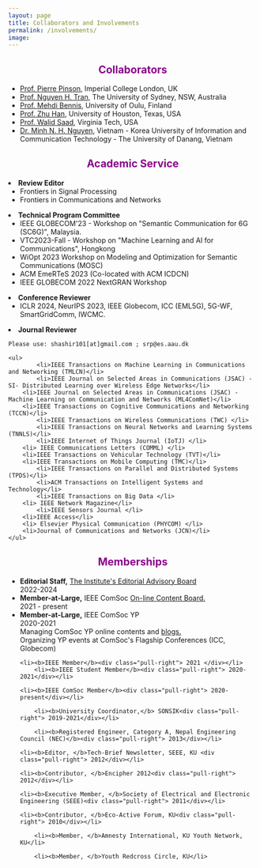 ```yaml
---
layout: page
title: Collaborators and Involvements
permalink: /involvements/
image: 
---
```

<h2 align="center"> <font color="darkmagenta">Collaborators</font></h2>
<ul>
	<li><a href="http://pierrepinson.com/" target="_blank"> Prof. Pierre Pinson</a>, Imperial College London, UK</li>
	<li><a href="https://nguyenhoangtran.github.io/" target="_blank"> Prof. Nguyen H. Tran</a>, The University of Sydney, NSW, Australia</li>
	<li><a href="https://sites.google.com/view/dr-mehdi-bennis/home" target="_blank"> Prof. Mehdi Bennis</a>, University of Oulu, Finland</li>
	<li><a href="http://www2.egr.uh.edu/~zhan2/" target="_blank"> Prof. Zhu Han</a>, University of Houston, Texas, USA</li>
	<li><a href="http://www.netsciwis.com/" target="_blank"> Prof. Walid Saad</a>, Virginia Tech, USA</li>
	<li><a href="https://nhatminh.github.io/" target="_blank"> Dr. Minh N. H. Nguyen</a>, Vietnam - Korea University of Information and Communication Technology - The University of Danang, Vietnam</li>
</ul>



<h2 align="center"> <font color="darkmagenta">Academic Service</font></h2>
  <li><strong>Review Editor</strong>
	<ul>
	<li>Frontiers in Signal Processing</li>
	<li>Frontiers in Communications and Networks</li>
    </ul>
  </li>
  <li><strong>Technical Program Committee</strong>
	<ul>
	<li>IEEE GLOBECOM'23 - Workshop on "Semantic Communication for 6G (SC6G)", Malaysia. </li>
	<li>VTC2023-Fall - Workshop on "Machine Learning and AI for Communications", Hongkong</li>
	<li>WiOpt 2023 Workshop on Modeling and Optimization for Semantic Communications (MOSC)</li>		
	<li>ACM EmeRTeS 2023 (Co-located with ACM ICDCN)</li>
	<li>IEEE GLOBECOM 2022 NextGRAN Workshop</li>
    </ul>
  </li>
  <li><strong>Conference Reviewer</strong>
	<ul>
	<li>ICLR 2024, NeurIPS 2023, IEEE Globecom, ICC (EML5G), 5G-WF, SmartGridComm, IWCMC.</li>
    </ul>
  </li>
 
  <li><strong>Journal Reviewer</strong> 
	
	Please use: shashir101[at]gmail.com ; srp@es.aau.dk
	
    <ul>
	    	<li>IEEE Transactions on Machine Learning in Communications and Networking (TMLCN)</li>
	    	<li>IEEE Journal on Selected Areas in Communications (JSAC) - SI- Distributed Learning over Wireless Edge Networks</li>
		<li>IEEE Journal on Selected Areas in Communications (JSAC) - Machine Learning on Communication and Networks (ML4ComNet)</li>
		<li>IEEE Transactions on Cognitive Communications and Networking (TCCN)</li>
	        <li>IEEE Transactions on Wireless Communications (TWC) </li>
	    	<li>IEEE Transactions on Neural Networks and Learning Systems (TNNLS)</li>
	        <li>IEEE Internet of Things Journal (IoTJ) </li>
		<li> IEEE Communications Letters (COMML) </li>
		<li>IEEE Transactions on Vehicular Technology (TVT)</li>
		<li>IEEE Transactions on Mobile Computing (TMC)</li>
	    	<li>IEEE Transactions on Parallel and Distributed Systems (TPDS)</li>
	    	<li>ACM Transactions on Intelligent Systems and Technology</li>
	    	<li>IEEE Transactions on Big Data </li>
	   	<li> IEEE Network Magazine</li>
	        <li>IEEE Sensors Journal </li>
		<li>IEEE Access</li>
		<li> Elsevier Physical Communication (PHYCOM) </li>
		<li>Journal of Communications and Networks (JCN)</li>
    </ul>
  </li>


<h2 align="center"> <font color="darkmagenta">Memberships</font></h2>
<ul>
	<li><b>Editorial Staff,</b> <a href="https://spectrum.ieee.org/st/about" target="_blank">The Institute's Editorial Advisory Board</a><div class="pull-right"> 2022-2024</div></li>
	<li><b>Member-at-Large,</b> IEEE ComSoc <a href="https://www.comsoc.org/about/boards/line-content-board" target="_blank">On-line Content Board.</a><div class="pull-right"> 2021 - present</div></li>
	<li><b>Member-at-Large,</b> IEEE ComSoc YP<div class="pull-right"> 2020-2021</div><div class="pull-right"> Managing ComSoc YP online contents and <a 		href="https://yp.comsoc.org/blog/" target="_blank"> blogs.</a></div><div class="pull-right"> Organizing YP events at ComSoc's Flagship Conferences (ICC, Globecom)</div></li>
	
	<li><b>IEEE Member</b><div class="pull-right"> 2021 </div></li>
    	<li><b>IEEE Student Member</b><div class="pull-right"> 2020-2021</div></li>

	<li><b>IEEE ComSoc Member</b><div class="pull-right"> 2020-present</div></li>
											
        <li><b>University Coordinator,</b> SONSIK<div class="pull-right"> 2019-2021</div></li>
    
    	<li><b>Registered Engineer, Category A, Nepal Engineering Council (NEC)</b><div class="pull-right"> 2013</div></li>

	<li><b>Editor, </b>Tech-Brief Newsletter, SEEE, KU <div class="pull-right"> 2012</div></li>

	<li><b>Contributor, </b>Encipher 2012<div class="pull-right"> 2012</div></li>
						
	<li><b>Executive Member, </b>Society of Electrical and Electronic Engineering (SEEE)<div class="pull-right"> 2011</div></li>
	
	<li><b>Contributor, </b>Eco-Active Forum, KU<div class="pull-right"> 2010</div></li>

        <li><b>Member, </b>Amnesty International, KU Youth Network, KU</li>

        <li><b>Member, </b>Youth Redcross Circle, KU</li>
</ul>


